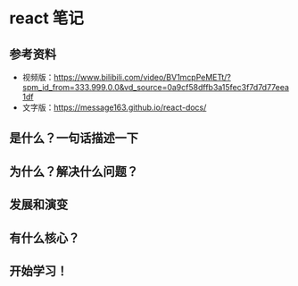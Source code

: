 # react 笔记 <Badge type="warning" text="doing" />

## 参考资料

- 视频版：https://www.bilibili.com/video/BV1mcpPeMETt/?spm_id_from=333.999.0.0&vd_source=0a9cf58dffb3a15fec3f7d7d77eea1df
- 文字版：https://message163.github.io/react-docs/

## 是什么？一句话描述一下

## 为什么？解决什么问题？

## 发展和演变

## 有什么核心？

## 开始学习！
